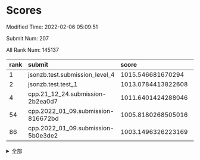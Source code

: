 # Scores

Modified Time: 2022-02-06 05:09:51

Submit Num: 207

All Rank Num: 145137

| rank |               submit               |       score        |       sigma        | pk_num |
| :--- | :--------------------------------- | :----------------- | :----------------- | :----- |
| 1    | jsonzb.test.submission_level_4     | 1015.546681670294  | 0.9094142203691427 | 2804   |
| 2    | jsonzb.test.test_1                 | 1013.0784413822608 | 0.8217658545234212 | 2808   |
| 4    | cpp.21_12_24.submission-2b2ea0d7   | 1011.6401424288046 | 0.7802438962970519 | 2805   |
| 54   | cpp.2022_01_09.submission-816672bd | 1005.8180268505016 | 0.7130314416233944 | 2801   |
| 86   | cpp.2022_01_09.submission-5b0e3de2 | 1003.1496326223169 | 0.7113558486343665 | 2804   |


<details>
<summary>全部</summary>

| rank |                 submit                 |       score        |       sigma        | pk_num |
| :--- | :------------------------------------- | :----------------- | :----------------- | :----- |
| 1    | jsonzb.test.submission_level_4         | 1015.546681670294  | 0.9094142203691427 | 2804   |
| 2    | jsonzb.test.test_1                     | 1013.0784413822608 | 0.8217658545234212 | 2808   |
| 3    | gobigger.level_3.submission_level_3_35 | 1011.9571681581216 | 0.7729153515095584 | 2802   |
| 4    | cpp.21_12_24.submission-2b2ea0d7       | 1011.6401424288046 | 0.7802438962970519 | 2805   |
| 5    | gobigger.level_3.submission_level_3_48 | 1011.6205252270389 | 0.7857912393477307 | 2804   |
| 6    | gobigger.level_3.submission_level_3_6  | 1011.2948657203966 | 0.7562449452349308 | 2804   |
| 7    | gobigger.level_3.submission_level_3_45 | 1011.1056566118065 | 0.7699424077367522 | 2809   |
| 8    | gobigger.level_3.submission_level_3_46 | 1011.0817440306938 | 0.7942466209577002 | 2798   |
| 9    | gobigger.level_3.submission_level_3_14 | 1010.9935844161906 | 0.7738055597441064 | 2802   |
| 10   | gobigger.level_3.submission_level_3_40 | 1010.838224076527  | 0.7605562484058476 | 2804   |
| 11   | gobigger.level_3.submission_level_3_30 | 1010.4078248114748 | 0.7672203191182699 | 2806   |
| 12   | gobigger.level_3.submission_level_3_39 | 1010.3474338668296 | 0.7522601138979818 | 2805   |
| 13   | gobigger.level_3.submission_level_3_7  | 1010.3206167210549 | 0.7519255435484081 | 2806   |
| 14   | gobigger.level_3.submission_level_3_2  | 1010.3150909145858 | 0.7602101022210628 | 2805   |
| 15   | gobigger.level_3.submission_level_3_36 | 1010.305511989316  | 0.7863222783985725 | 2807   |
| 16   | gobigger.level_3.submission_level_3_49 | 1010.2708508600023 | 0.7582835252947139 | 2810   |
| 17   | gobigger.level_3.submission_level_3_19 | 1010.2248082898108 | 0.7438206843100851 | 2805   |
| 18   | gobigger.level_3.submission_level_3_38 | 1010.1363806631722 | 0.7590344160714138 | 2806   |
| 19   | gobigger.level_3.submission_level_3_43 | 1010.0335022796601 | 0.7644592380138379 | 2804   |
| 20   | gobigger.level_3.submission_level_3_28 | 1010.0044955226729 | 0.7585841019637856 | 2806   |
| 21   | gobigger.level_3.submission_level_3_8  | 1010.0030165691077 | 0.7545572943786895 | 2810   |
| 22   | gobigger.level_3.submission_level_3_13 | 1009.9817610342243 | 0.760009573396286  | 2802   |
| 23   | gobigger.level_3.submission_level_3_12 | 1009.9796135691274 | 0.7504860459783943 | 2802   |
| 24   | gobigger.level_3.submission_level_3_47 | 1009.9058592004593 | 0.7498748290865478 | 2805   |
| 25   | gobigger.level_3.submission_level_3_4  | 1009.864964554565  | 0.7380934870462295 | 2803   |
| 26   | gobigger.level_3.submission_level_3_0  | 1009.7706162973889 | 0.7509354252557996 | 2800   |
| 27   | gobigger.level_3.submission_level_3_17 | 1009.7529412274421 | 0.7535371237754219 | 2804   |
| 28   | gobigger.level_3.submission_level_3_5  | 1009.687353073009  | 0.7617932926736544 | 2809   |
| 29   | gobigger.level_3.submission_level_3_21 | 1009.629386564956  | 0.7513318535496906 | 2805   |
| 30   | gobigger.level_3.submission_level_3_32 | 1009.5599460873158 | 0.7625467575390138 | 2803   |
| 31   | gobigger.level_3.submission_level_3_27 | 1009.5558417265692 | 0.7393806431873664 | 2810   |
| 32   | gobigger.level_3.submission_level_3_29 | 1009.5489857944967 | 0.7582054127542804 | 2802   |
| 33   | gobigger.level_3.submission_level_3_37 | 1009.5413687579127 | 0.7510853937526274 | 2807   |
| 34   | gobigger.level_3.submission_level_3_16 | 1009.5406169383514 | 0.7589053957350376 | 2808   |
| 35   | gobigger.level_3.submission_level_3_20 | 1009.5325926429829 | 0.7468020111316624 | 2805   |
| 36   | gobigger.level_3.submission_level_3_42 | 1009.4961229345906 | 0.7497736484921833 | 2801   |
| 37   | gobigger.level_3.submission_level_3_41 | 1009.4892647128096 | 0.7292674628161915 | 2805   |
| 38   | gobigger.level_3.submission_level_3_15 | 1009.4431772961616 | 0.755429416775384  | 2802   |
| 39   | gobigger.level_3.submission_level_3_23 | 1009.3894541082071 | 0.739999714299779  | 2802   |
| 40   | gobigger.level_3.submission_level_3_11 | 1009.3093326762297 | 0.7488917927965639 | 2804   |
| 41   | gobigger.level_3.submission_level_3_33 | 1009.1593456369063 | 0.7589181009496563 | 2803   |
| 42   | gobigger.level_3.submission_level_3_22 | 1009.0770505357204 | 0.7610099685577547 | 2804   |
| 43   | gobigger.level_3.submission_level_3_24 | 1009.0654262726417 | 0.7495341999159185 | 2801   |
| 44   | gobigger.level_3.submission_level_3_1  | 1009.0313590609505 | 0.7311844502185649 | 2799   |
| 45   | gobigger.level_3.submission_level_3_18 | 1008.9326632063083 | 0.7269205064059147 | 2806   |
| 46   | gobigger.level_3.submission_level_3_3  | 1008.8565853475532 | 0.7297053264314797 | 2805   |
| 47   | gobigger.level_3.submission_level_3_44 | 1008.8506552392779 | 0.7599461249533326 | 2801   |
| 48   | gobigger.level_3.submission_level_3_9  | 1008.7209220975152 | 0.7279340251474598 | 2799   |
| 49   | gobigger.level_3.submission_level_3_10 | 1008.5498227207399 | 0.7337723733706859 | 2805   |
| 50   | gobigger.level_3.submission_level_3_26 | 1008.5123903074176 | 0.7409984984075442 | 2802   |
| 51   | gobigger.level_3.submission_level_3_31 | 1008.4192301171715 | 0.748894475885736  | 2805   |
| 52   | gobigger.level_3.submission_level_3_34 | 1008.401504085926  | 0.7481946948790758 | 2804   |
| 53   | gobigger.level_3.submission_level_3_25 | 1008.3699678946583 | 0.7624764023151585 | 2805   |
| 54   | cpp.2022_01_09.submission-816672bd     | 1005.8180268505016 | 0.7130314416233944 | 2801   |
| 55   | gobigger.level_1.submission_level_1_12 | 1004.5984556914553 | 0.718643740274968  | 2800   |
| 56   | gobigger.level_1.submission_level_1_15 | 1004.3131026271711 | 0.6993675305624081 | 2806   |
| 57   | gobigger.level_1.submission_level_1_22 | 1004.2655372803142 | 0.725766268800635  | 2805   |
| 58   | gobigger.level_1.submission_level_1_26 | 1004.2356944932409 | 0.7194578204795861 | 2801   |
| 59   | gobigger.level_1.submission_level_1_6  | 1004.1825649322025 | 0.7113931329563093 | 2808   |
| 60   | gobigger.level_1.submission_level_1_21 | 1004.1502656304453 | 0.7086919719592008 | 2808   |
| 61   | gobigger.level_1.submission_level_1_24 | 1004.1160223543869 | 0.7152271499436504 | 2807   |
| 62   | gobigger.level_1.submission_level_1_5  | 1004.0975242190291 | 0.717844070266856  | 2808   |
| 63   | gobigger.level_1.submission_level_1_29 | 1003.9849693323845 | 0.7146453195851067 | 2800   |
| 64   | gobigger.level_1.submission_level_1_34 | 1003.9830639371312 | 0.7112730774380782 | 2805   |
| 65   | gobigger.level_1.submission_level_1_2  | 1003.9703744057313 | 0.7231955838941688 | 2809   |
| 66   | gobigger.level_1.submission_level_1_41 | 1003.9615445454908 | 0.7255238027797921 | 2803   |
| 67   | gobigger.level_1.submission_level_1_3  | 1003.9546119600708 | 0.7202546764816241 | 2805   |
| 68   | gobigger.level_1.submission_level_1_17 | 1003.9465175230516 | 0.7319976453792452 | 2808   |
| 69   | gobigger.level_1.submission_level_1_31 | 1003.8568010788774 | 0.7246038537245579 | 2805   |
| 70   | gobigger.level_1.submission_level_1_39 | 1003.8084847608025 | 0.7134225603274532 | 2803   |
| 71   | gobigger.level_1.submission_level_1_11 | 1003.7848018427622 | 0.7363485777997615 | 2799   |
| 72   | gobigger.level_1.submission_level_1_7  | 1003.7137585553929 | 0.7237556915454452 | 2806   |
| 73   | gobigger.level_1.submission_level_1_33 | 1003.6580320915241 | 0.7254862479506397 | 2798   |
| 74   | gobigger.level_1.submission_level_1_44 | 1003.6499530189051 | 0.7240251521742611 | 2811   |
| 75   | gobigger.level_1.submission_level_1_47 | 1003.6439177858847 | 0.7093947624590354 | 2804   |
| 76   | gobigger.level_1.submission_level_1_8  | 1003.6260718235656 | 0.7103550839523656 | 2807   |
| 77   | gobigger.level_1.submission_level_1_27 | 1003.6039772971393 | 0.7208673387963078 | 2804   |
| 78   | gobigger.level_1.submission_level_1_40 | 1003.5899828526921 | 0.7180414326663133 | 2803   |
| 79   | gobigger.level_1.submission_level_1_9  | 1003.5017869718047 | 0.7115211948593201 | 2803   |
| 80   | gobigger.level_1.submission_level_1_43 | 1003.4399833322099 | 0.7207086327452007 | 2809   |
| 81   | gobigger.level_1.submission_level_1_37 | 1003.33778409358   | 0.7239794657700235 | 2806   |
| 82   | gobigger.level_1.submission_level_1_19 | 1003.3157931574731 | 0.7293895771502277 | 2800   |
| 83   | gobigger.level_1.submission_level_1_38 | 1003.2449691955262 | 0.7170690502317361 | 2803   |
| 84   | gobigger.level_1.submission_level_1_1  | 1003.1885751079192 | 0.7189938641730962 | 2806   |
| 85   | gobigger.level_1.submission_level_1_0  | 1003.159581382582  | 0.710461487582301  | 2801   |
| 86   | cpp.2022_01_09.submission-5b0e3de2     | 1003.1496326223169 | 0.7113558486343665 | 2804   |
| 87   | gobigger.level_1.submission_level_1_49 | 1003.0895937887159 | 0.7126401301297514 | 2808   |
| 88   | gobigger.level_1.submission_level_1_32 | 1003.0677949841624 | 0.7194313300634638 | 2807   |
| 89   | gobigger.level_1.submission_level_1_14 | 1002.9138937930691 | 0.7291204082461441 | 2802   |
| 90   | gobigger.level_1.submission_level_1_42 | 1002.8908750059747 | 0.715819883331575  | 2808   |
| 91   | gobigger.level_1.submission_level_1_18 | 1002.6395164426638 | 0.7156567973000919 | 2810   |
| 92   | gobigger.level_1.submission_level_1_23 | 1002.4045292950008 | 0.7100032543617588 | 2806   |
| 93   | gobigger.level_1.submission_level_1_28 | 1002.3946588030406 | 0.712745246268903  | 2805   |
| 94   | gobigger.level_1.submission_level_1_4  | 1002.377538887578  | 0.7105019244245065 | 2803   |
| 95   | gobigger.level_1.submission_level_1_20 | 1002.3460066718985 | 0.7042437089519031 | 2804   |
| 96   | gobigger.level_1.submission_level_1_30 | 1002.3360504717052 | 0.7114591472828278 | 2805   |
| 97   | gobigger.level_1.submission_level_1_46 | 1002.3161139102125 | 0.7086292262876364 | 2806   |
| 98   | gobigger.level_1.submission_level_1_13 | 1002.2770072722611 | 0.7086341213492349 | 2804   |
| 99   | gobigger.level_1.submission_level_1_35 | 1002.1964948168722 | 0.7038308524117984 | 2805   |
| 100  | gobigger.level_1.submission_level_1_25 | 1002.0975848846139 | 0.7091803102951073 | 2806   |
| 101  | gobigger.level_1.submission_level_1_45 | 1002.0093466193343 | 0.7180746508025826 | 2805   |
| 102  | gobigger.level_1.submission_level_1_36 | 1002.0058958143485 | 0.7157831315645758 | 2810   |
| 103  | gobigger.level_1.submission_level_1_16 | 1001.9038719235657 | 0.7146028019606907 | 2802   |
| 104  | gobigger.level_1.submission_level_1_48 | 1001.8437574476525 | 0.7048951224032973 | 2809   |
| 105  | gobigger.level_1.submission_level_1_10 | 1001.3578776825938 | 0.7142058902683781 | 2802   |
| 106  | gobigger.random.submission_random_48   | 997.1472547608303  | 0.7075524834573717 | 2802   |
| 107  | gobigger.random.submission_random_46   | 997.1126618061458  | 0.7239832436745293 | 2806   |
| 108  | gobigger.random.submission_random_20   | 997.0657657063225  | 0.7092151933370773 | 2801   |
| 109  | gobigger.random.submission_random_32   | 996.9775030583831  | 0.7035782050508761 | 2803   |
| 110  | gobigger.random.submission_random_28   | 996.9496395628734  | 0.7053959404740231 | 2799   |
| 111  | gobigger.random.submission_random_6    | 996.9298818419479  | 0.7078712883420313 | 2806   |
| 112  | gobigger.random.submission_random_37   | 996.9234604182208  | 0.7018864645105155 | 2804   |
| 113  | gobigger.random.submission_random_23   | 996.7993968647255  | 0.6956920231721927 | 2805   |
| 114  | gobigger.random.submission_random_5    | 996.6093535957413  | 0.7181706243862905 | 2807   |
| 115  | gobigger.random.submission_random_0    | 996.5639217916306  | 0.7073394950109421 | 2807   |
| 116  | gobigger.random.submission_random_12   | 996.5469638982656  | 0.6960155619525348 | 2807   |
| 117  | gobigger.random.submission_random_29   | 996.4889975508135  | 0.7120594955424353 | 2800   |
| 118  | gobigger.random.submission_random_25   | 996.4435280419243  | 0.6990560769749469 | 2807   |
| 119  | gobigger.random.submission_random_24   | 996.4194651881669  | 0.7208509089400692 | 2803   |
| 120  | gobigger.random.submission_random_35   | 996.407402171191   | 0.7012686829249363 | 2803   |
| 121  | gobigger.random.submission_random_2    | 996.3307336202789  | 0.7162180841838088 | 2806   |
| 122  | gobigger.random.submission_random_44   | 996.3103857741058  | 0.7076408699082091 | 2806   |
| 123  | gobigger.random.submission_random_21   | 996.3028750722482  | 0.7096451521993126 | 2803   |
| 124  | gobigger.random.submission_random_27   | 996.2583180447436  | 0.7049768303786321 | 2802   |
| 125  | gobigger.random.submission_random_8    | 996.2163218414494  | 0.7111053703937374 | 2802   |
| 126  | gobigger.random.submission_random_16   | 996.2133617953174  | 0.7110160551784286 | 2805   |
| 127  | gobigger.random.submission_random_18   | 996.2095783214669  | 0.7100971063353281 | 2799   |
| 128  | gobigger.random.submission_random_9    | 996.1889590760487  | 0.7169943079226329 | 2808   |
| 129  | gobigger.random.submission_random_39   | 996.1206913747069  | 0.6980795445920217 | 2805   |
| 130  | gobigger.random.submission_random_3    | 996.0342884570075  | 0.7104397050028604 | 2806   |
| 131  | gobigger.random.submission_random_11   | 996.0184063587725  | 0.6994548460122293 | 2811   |
| 132  | gobigger.random.submission_random_42   | 995.9646534829977  | 0.7013367531438384 | 2801   |
| 133  | gobigger.random.submission_random_17   | 995.9303129320725  | 0.7167883221957774 | 2805   |
| 134  | gobigger.random.submission_random_45   | 995.8834204461984  | 0.7143998949626306 | 2803   |
| 135  | gobigger.random.submission_random_26   | 995.8729443247632  | 0.7142651792506309 | 2802   |
| 136  | gobigger.random.submission_random_40   | 995.7207913549689  | 0.7189395798772724 | 2806   |
| 137  | gobigger.random.submission_random_49   | 995.7190927541419  | 0.7273370058494493 | 2806   |
| 138  | gobigger.random.submission_random_30   | 995.7170817147376  | 0.7044309914779419 | 2801   |
| 139  | gobigger.random.submission_random_41   | 995.7061141522935  | 0.711777146213762  | 2807   |
| 140  | gobigger.random.submission_random_15   | 995.703036022884   | 0.7133259627618973 | 2811   |
| 141  | gobigger.random.submission_random_22   | 995.5417964082773  | 0.7042588593043864 | 2803   |
| 142  | gobigger.random.submission_random_14   | 995.5363908911175  | 0.7146157467468024 | 2802   |
| 143  | gobigger.random.submission_random_31   | 995.5317290801861  | 0.7090143578165805 | 2802   |
| 144  | gobigger.random.submission_random_10   | 995.5186132927736  | 0.7074063670466696 | 2806   |
| 145  | gobigger.random.submission_random_38   | 995.5180386376446  | 0.7016006350764941 | 2806   |
| 146  | gobigger.random.submission_random_34   | 995.5165396392073  | 0.7070669262054013 | 2805   |
| 147  | gobigger.random.submission_random_47   | 995.3587915166759  | 0.717760115043394  | 2810   |
| 148  | gobigger.random.submission_random_1    | 995.3239569842405  | 0.7187544756140145 | 2802   |
| 149  | gobigger.random.submission_random_4    | 995.2869734192504  | 0.7091699660451115 | 2809   |
| 150  | gobigger.random.submission_random_19   | 995.2717538765751  | 0.7174415721814349 | 2805   |
| 151  | gobigger.random.submission_random_13   | 995.1251264091858  | 0.7285737353515674 | 2802   |
| 152  | gobigger.random.submission_random_7    | 994.9507905098844  | 0.71189478095242   | 2806   |
| 153  | gobigger.random.submission_random_43   | 994.815731675557   | 0.7281929507581731 | 2804   |
| 154  | gobigger.random.submission_random_36   | 994.8094327934426  | 0.7338148943840742 | 2802   |
| 155  | gobigger.random.submission_random_33   | 994.6733591246725  | 0.7152163257879111 | 2804   |
| 156  | gobigger.level_2.submission_level_2_24 | 994.2196986056034  | 0.7464169481283375 | 2803   |
| 157  | gobigger.level_2.submission_level_2_26 | 994.2136254821592  | 0.7103549911321886 | 2803   |
| 158  | gobigger.level_2.submission_level_2_13 | 994.0582125376509  | 0.7451538899348609 | 2810   |
| 159  | gobigger.level_2.submission_level_2_46 | 993.9226045713507  | 0.7196578651051511 | 2805   |
| 160  | gobigger.level_2.submission_level_2_23 | 993.5915747766053  | 0.735924197088693  | 2802   |
| 161  | gobigger.level_2.submission_level_2_19 | 993.5628149630564  | 0.7359172640446834 | 2801   |
| 162  | gobigger.level_2.submission_level_2_22 | 993.416361439375   | 0.7309483598791857 | 2808   |
| 163  | gobigger.level_2.submission_level_2_12 | 993.3086184224074  | 0.7498117572332331 | 2806   |
| 164  | gobigger.level_2.submission_level_2_16 | 993.1070272868794  | 0.716377940063126  | 2805   |
| 165  | gobigger.level_2.submission_level_2_27 | 993.0449884382094  | 0.7507314834889238 | 2807   |
| 166  | gobigger.level_2.submission_level_2_41 | 992.948359984787   | 0.7493431517040533 | 2808   |
| 167  | gobigger.level_2.submission_level_2_11 | 992.9204199123449  | 0.7222386056625691 | 2796   |
| 168  | gobigger.level_2.submission_level_2_36 | 992.7750323552489  | 0.7323931242231357 | 2801   |
| 169  | gobigger.level_2.submission_level_2_9  | 992.7299689084401  | 0.7206539839122248 | 2805   |
| 170  | gobigger.level_2.submission_level_2_34 | 992.7040346994681  | 0.7397074707193132 | 2809   |
| 171  | gobigger.level_2.submission_level_2_40 | 992.6257714535335  | 0.7400944868855867 | 2802   |
| 172  | gobigger.level_2.submission_level_2_45 | 992.4758713012656  | 0.7390680159938795 | 2802   |
| 173  | gobigger.level_2.submission_level_2_43 | 992.35015651656    | 0.7440264185225192 | 2810   |
| 174  | gobigger.level_2.submission_level_2_30 | 992.334334347229   | 0.7577132572399805 | 2803   |
| 175  | gobigger.level_2.submission_level_2_38 | 992.3013470317534  | 0.756023241833445  | 2804   |
| 176  | gobigger.level_2.submission_level_2_7  | 992.2934867549537  | 0.7269396664595889 | 2802   |
| 177  | gobigger.level_2.submission_level_2_2  | 992.1753108637547  | 0.7570276562185815 | 2809   |
| 178  | gobigger.level_2.submission_level_2_4  | 992.0900219121519  | 0.7519861500506647 | 2802   |
| 179  | gobigger.level_2.submission_level_2_17 | 992.0400525654918  | 0.75927956035061   | 2808   |
| 180  | gobigger.level_2.submission_level_2_44 | 992.035610715262   | 0.7285982694684613 | 2806   |
| 181  | gobigger.level_2.submission_level_2_1  | 991.998045251682   | 0.7338354508284126 | 2806   |
| 182  | gobigger.level_2.submission_level_2_42 | 991.988099261      | 0.7390758500306763 | 2805   |
| 183  | gobigger.level_2.submission_level_2_35 | 991.852851773755   | 0.7399108392983194 | 2807   |
| 184  | gobigger.level_2.submission_level_2_48 | 991.8528338094349  | 0.7525440075968225 | 2806   |
| 185  | gobigger.level_2.submission_level_2_6  | 991.8032696151903  | 0.7475412756804801 | 2809   |
| 186  | gobigger.level_2.submission_level_2_14 | 991.7823752226711  | 0.7433005078162543 | 2806   |
| 187  | gobigger.level_2.submission_level_2_37 | 991.7343361934918  | 0.762762274448771  | 2805   |
| 188  | gobigger.level_2.submission_level_2_10 | 991.6755887909039  | 0.7274326725540242 | 2806   |
| 189  | gobigger.level_2.submission_level_2_8  | 991.6266793913953  | 0.7560398600196363 | 2805   |
| 190  | gobigger.level_2.submission_level_2_33 | 991.5917630286137  | 0.7406890141811281 | 2803   |
| 191  | gobigger.level_2.submission_level_2_25 | 991.5637483242945  | 0.7672240948788653 | 2803   |
| 192  | gobigger.level_2.submission_level_2_49 | 991.563185526729   | 0.7393033790914968 | 2802   |
| 193  | gobigger.level_2.submission_level_2_18 | 991.5116202906694  | 0.7587734959908928 | 2805   |
| 194  | gobigger.level_2.submission_level_2_28 | 991.2658738409119  | 0.7512100873563473 | 2802   |
| 195  | gobigger.level_2.submission_level_2_39 | 991.2617920343491  | 0.7538976884432524 | 2802   |
| 196  | gobigger.level_2.submission_level_2_15 | 991.2228552399944  | 0.7763381158103567 | 2807   |
| 197  | gobigger.level_2.submission_level_2_47 | 991.2146634015232  | 0.7558839350460849 | 2807   |
| 198  | gobigger.level_2.submission_level_2_31 | 991.1440920396066  | 0.7512533763904945 | 2804   |
| 199  | gobigger.level_2.submission_level_2_20 | 991.0225878722337  | 0.7367985162601332 | 2803   |
| 200  | gobigger.level_2.submission_level_2_21 | 991.0142353264464  | 0.7685538643449698 | 2810   |
| 201  | gobigger.level_2.submission_level_2_29 | 990.9884677426521  | 0.7562577145498275 | 2802   |
| 202  | gobigger.level_2.submission_level_2_32 | 990.6063721027298  | 0.7661308030262891 | 2802   |
| 203  | gobigger.level_2.submission_level_2_0  | 990.4402165646253  | 0.770839954069738  | 2800   |
| 204  | gobigger.level_2.submission_level_2_3  | 990.115566866629   | 0.7700165924437978 | 2806   |
| 205  | gobigger.level_2.submission_level_2_5  | 989.4362807193     | 0.7897206322202861 | 2808   |
| 206  | gobigger.none.submission_none_0        | 976.5025590929142  | 1.4138716408522265 | 2803   |
| 207  | gobigger.none.submission_none_1        | 974.038969076189   | 1.6394279915852046 | 2806   |

</details>